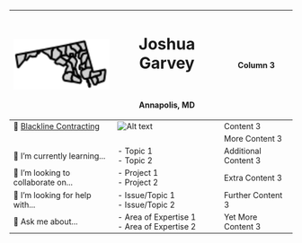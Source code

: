 <div align="left" width="full">

| **<img src="/images/md.svg" alt="Profile Image" width="200">**  | <h1> Joshua Garvey</h1> <br> <p>Annapolis, MD</p>              | **Column 3**         |
| --------------------------------------------------------------- | -------------------------------------------------------------- | -------------------- |
| 🔭 [Blackline Contracting](https://blackline.joshuagarvey.com/) | <img src="/images/other-image.svg" alt="Alt text" width="300"> | Content 3            |
|                                                                 |                                                                | More Content 3       |
| 🌱 I’m currently learning...                                    | - Topic 1 <br> - Topic 2                                       | Additional Content 3 |
| 👯 I’m looking to collaborate on...                             | - Project 1 <br> - Project 2                                   | Extra Content 3      |
| 🤔 I’m looking for help with...                                 | - Issue/Topic 1 <br> - Issue/Topic 2                           | Further Content 3    |
| 💬 Ask me about...                                              | - Area of Expertise 1 <br> - Area of Expertise 2               | Yet More Content 3   |

</div>
